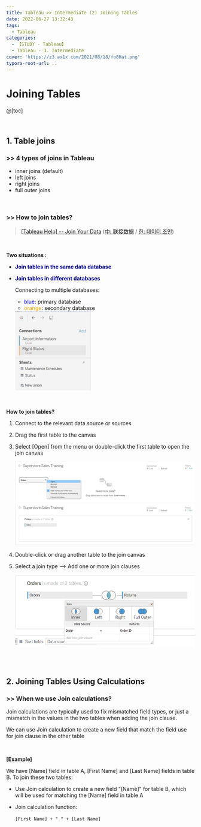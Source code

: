 ```yaml
---
title: Tableau >> Intermediate (2) Joining Tables
date: 2022-06-27 13:32:43
tags:
  - Tableau
categories:
  - 【STUDY - Tableau】
  - Tableau - 3. Intermediate
cover: 'https://z3.ax1x.com/2021/08/18/fo8Hat.png'
typora-root-url: ..
---
```


# Joining Tables

@[toc]

<br />

## **1. Table joins**

### \>> 4 types of joins in Tableau

* inner joins  (default)
* left joins
* right joins
* full outer joins

<br />

### \>> How to join tables?

> [[Tableau Help] -- Join Your Data](https://help.tableau.com/current/pro/desktop/en-us/joining_tables.htm) ([中: 联接数据](https://help.tableau.com/current/pro/desktop/zh-cn/joining_tables.htm) / [한: 데이터 조인](https://help.tableau.com/current/pro/desktop/ko-kr/joining_tables.htm))

<br />

**Two situations :**

* **<font color = 'darkblue'>Join tables in the same data database</font>**

* **<font color = 'darkblue'>Join tables in different databases</font>**

  Connecting to multiple databases:

  * <font color = 'blue'>blue</font>:      primary database
  * <font color = 'orange'>orange</font>: secondary database

  <img src="/images/S-Tableau-Intermediate-2-Joining-Tables/image-20210603084026249.png" alt="image-20210603084026249" style="zoom:67%;" /> 

<br />

**How to join tables?**

1. Connect to the relevant data source or sources

2. Drag the first table to the canvas

3. Select [Open] from the menu or double-click the first table to open the join canvas

   <img src="/images/S-Tableau-Intermediate-2-Joining-Tables/image-20210603165714869.png" alt="image-20210603165714869" style="zoom: 50%;" /> 

   

   <img src="/images/S-Tableau-Intermediate-2-Joining-Tables/image-20210603165828247.png" alt="image-20210603165828247" style="zoom:50%;" /> 

   <br />

4. Double-click or drag another table to the join canvas

5. Select a join type --> Add one or more join clauses

   <img src="/images/S-Tableau-Intermediate-2-Joining-Tables/image-20210603170308172.png" alt="image-20210603170308172" style="zoom: 67%;" /> 

<br />

<br />

## **2. Joining Tables Using Calculations**

### \>> When we use Join calculations?

Join calculations are typically used to fix mismatched field types, or just a mismatch in the values in the two tables when adding the join clause.

We can use Join calculation to create a new field that match the field use for join clause in the other table 

<br />

**[Example]** 

We have [Name] field in table A, [First Name] and [Last Name] fields in table B. To join these two tables:

* Use Join calculation to create a new field "[Name]" for table B, which will be used for matching the [Name] field in table A

* Join calculation function:

  `[First Name] + " " + [Last Name]`

<br />

<br />
